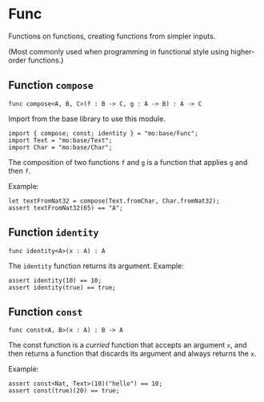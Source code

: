 # Func
Functions on functions, creating functions from simpler inputs.

(Most commonly used when programming in functional style using higher-order
functions.)

## Function `compose`
``` motoko no-repl
func compose<A, B, C>(f : B -> C, g : A -> B) : A -> C
```

Import from the base library to use this module.

```motoko name=import
import { compose; const; identity } = "mo:base/Func";
import Text = "mo:base/Text";
import Char = "mo:base/Char";
```
The composition of two functions `f` and `g` is a function that applies `g` and then `f`.

Example:
```motoko include=import
let textFromNat32 = compose(Text.fromChar, Char.fromNat32);
assert textFromNat32(65) == "A";
```

## Function `identity`
``` motoko no-repl
func identity<A>(x : A) : A
```

The `identity` function returns its argument.
Example:
```motoko include=import
assert identity(10) == 10;
assert identity(true) == true;
```

## Function `const`
``` motoko no-repl
func const<A, B>(x : A) : B -> A
```

The const function is a _curried_ function that accepts an argument `x`,
and then returns a function that discards its argument and always returns
the `x`.

Example:
```motoko include=import
assert const<Nat, Text>(10)("hello") == 10;
assert const(true)(20) == true;
```
